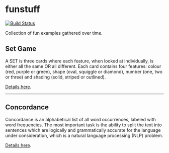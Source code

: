 # funstuff #

[![Build Status](https://travis-ci.org/mindsmine/funstuff.svg?branch=master)](https://travis-ci.org/mindsmine/funstuff)

Collection of fun examples gathered over time.

## Set Game ##

A SET is three cards where each feature, when looked at individually, is either all the same OR all different. Each card
contains four features: colour (red, purple or green), shape (oval, squiggle or diamond), number (one, two or three) and
shading (solid, striped or outlined).

[Details here](modules/set-game/README.md).

---

## Concordance ##

Concordance is an alphabetical list of all word occurrences, labeled with word frequencies. The most important task is
the ability to split the text into sentences which are logically and grammatically accurate for the language under
consideration, which is a natural language processing (NLP) problem.

[Details here](modules/example-opennlp/README.md).
